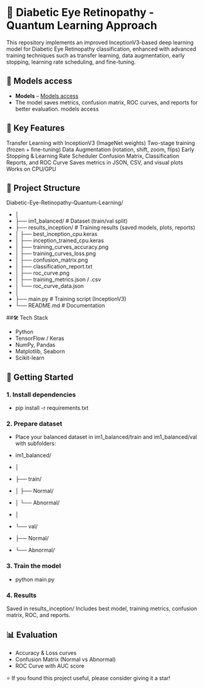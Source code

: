 # 🧠 Diabetic Eye Retinopathy - Quantum Learning Approach

This repository implements an improved InceptionV3-based deep learning model for Diabetic Eye Retinopathy classification, enhanced with advanced training techniques such as transfer learning, data augmentation, early stopping, learning rate scheduling, and fine-tuning.
## 🔗 Models access
- **Models** –  [Models access](https://drive.google.com/drive/folders/1d30G8Trim7oqMzDrlFLqWYPRa3FoZppz?usp=sharing)
- The model saves metrics, confusion matrix, ROC curves, and reports for better evaluation.
models access 
## 📌 Key Features
Transfer Learning with InceptionV3 (ImageNet weights)
Two-stage training (frozen + fine-tuning)
Data Augmentation (rotation, shift, zoom, flips)
Early Stopping & Learning Rate Scheduler
Confusion Matrix, Classification Reports, and ROC Curve
Saves metrics in JSON, CSV, and visual plots
Works on CPU/GPU

## 📂 Project Structure
Diabetic-Eye-Retinopathy-Quantum-Learning/
- │
- ├── im1_balanced/ # Dataset (train/val split)
- ├── results_inception/ # Training results (saved models, plots, reports)
- │ ├── best_inception_cpu.keras
- │ ├── inception_trained_cpu.keras
- │ ├── training_curves_accuracy.png
- │ ├── training_curves_loss.png
- │ ├── confusion_matrix.png
- │ ├── classification_report.txt
- │ ├── roc_curve.png
- │ ├── training_metrics.json / .csv
- │ └── roc_curve_data.json
- │
- ├── main.py # Training script (InceptionV3)
- └── README.md # Documentation

##🛠️ Tech Stack
- Python
- TensorFlow / Keras
- NumPy, Pandas
- Matplotlib, Seaborn
- Scikit-learn

## 🚀 Getting Started
### 1. Install dependencies
- pip install -r requirements.txt

### 2. Prepare dataset
- Place your balanced dataset in im1_balanced/train and im1_balanced/val with subfolders:

- im1_balanced/
- │
- ├── train/
- │ ├── Normal/
- │ └── Abnormal/
- │
- └── val/
- ├── Normal/
- └── Abnormal/

### 3. Train the model
- python main.py

### 4. Results
Saved in results_inception/
Includes best model, training metrics, confusion matrix, ROC, and reports.

## 📊 Evaluation
- Accuracy & Loss curves
- Confusion Matrix (Normal vs Abnormal)
- ROC Curve with AUC score

⭐ If you found this project useful, please consider giving it a star!

